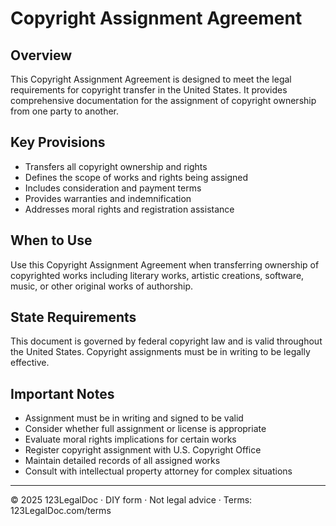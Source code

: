 # Copyright Assignment Agreement

## Overview

This Copyright Assignment Agreement is designed to meet the legal requirements for copyright transfer in the United States. It provides comprehensive documentation for the assignment of copyright ownership from one party to another.

## Key Provisions

- Transfers all copyright ownership and rights
- Defines the scope of works and rights being assigned
- Includes consideration and payment terms
- Provides warranties and indemnification
- Addresses moral rights and registration assistance

## When to Use

Use this Copyright Assignment Agreement when transferring ownership of copyrighted works including literary works, artistic creations, software, music, or other original works of authorship.

## State Requirements

This document is governed by federal copyright law and is valid throughout the United States. Copyright assignments must be in writing to be legally effective.

## Important Notes

- Assignment must be in writing and signed to be valid
- Consider whether full assignment or license is appropriate
- Evaluate moral rights implications for certain works
- Register copyright assignment with U.S. Copyright Office
- Maintain detailed records of all assigned works
- Consult with intellectual property attorney for complex situations

---

© 2025 123LegalDoc · DIY form · Not legal advice · Terms: 123LegalDoc.com/terms
